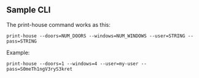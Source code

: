 ## Sample CLI

The print-house command works as this:

```
print-house --doors=NUM_DOORS --windows=NUM_WINDOWS --user=STRING --pass=STRING
```

Example:
```
print-house --doors=1 --windows=4 --user=my-user --pass=S0meTh1ngV3ryS3kret
```
